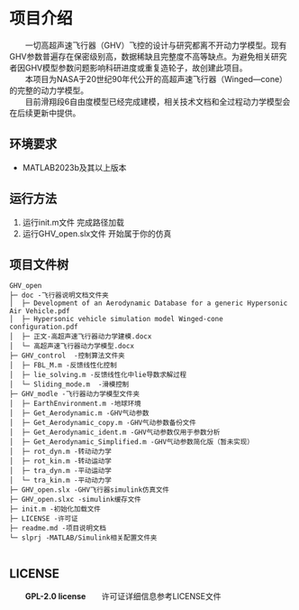 <!--
 * @Author: blueWALL-E
 * @Date: 2024-10-31 22:45:46
 * @LastEditTime: 2025-04-03 23:18:49
 * @FilePath: \GHV_open\readme.md
 * @Description: AHV文件的相关说明
 * @Wearing:  Read only, do not modify place!!! 
 * @Shortcut keys:  ctrl+alt+/ ctrl+alt+z
-->

# 项目介绍

&emsp;&emsp;一切高超声速飞行器（GHV）飞控的设计与研究都离不开动力学模型。现有GHV参数普遍存在保密级别高，数据稀缺且完整度不高等缺点。为避免相关研究者因GHV模型参数问题影响科研进度或重复造轮子，故创建此项目。  
&emsp;&emsp;本项目为NASA于20世纪90年代公开的高超声速飞行器（Winged—cone）的完整的动力学模型。  
&emsp;&emsp;目前滑翔段6自由度模型已经完成建模，相关技术文档和全过程动力学模型会在后续更新中提供。

## 环境要求

- MATLAB2023b及其以上版本

## 运行方法

1. 运行init.m文件 完成路径加载
2. 运行GHV_open.slx文件 开始属于你的仿真

## 项目文件树

```
GHV_open
├─ doc -飞行器说明文档文件夹
│  ├─ Development of an Aerodynamic Database for a generic Hypersonic Air Vehicle.pdf
│  ├─ Hypersonic vehicle simulation model Winged-cone configuration.pdf
│  ├─ 正文-高超声速飞行器动力学建模.docx
│  └─ 高超声速飞行器动力学模型.docx
├─ GHV_control  -控制算法文件夹
│  ├─ FBL_M.m -反馈线性化控制
│  ├─ lie_solving.m -反馈线性化中lie导数求解过程
│  └─ Sliding_mode.m  -滑模控制
├─ GHV_modle -飞行器动力学模型文件夹
│  ├─ EarthEnvironment.m -地球环境
│  ├─ Get_Aerodynamic.m -GHV气动参数
│  ├─ Get_Aerodynamic_copy.m -GHV气动参数备份文件
│  ├─ Get_Aerodynamic_ident.m -GHV气动参数仅用于参数分析
│  ├─ Get_Aerodynamic_Simplified.m -GHV气动参数简化版（暂未实现）
│  ├─ rot_dyn.m -转动动力学
│  ├─ rot_kin.m -转动运动学
│  ├─ tra_dyn.m -平动运动学
│  └─ tra_kin.m -平动动力学
├─ GHV_open.slx -GHV飞行器simulink仿真文件
├─ GHV_open.slxc -simulink缓存文件
├─ init.m -初始化加载文件
├─ LICENSE -许可证
├─ readme.md -项目说明文档
└─ slprj -MATLAB/Simulink相关配置文件夹
   
```

## LICENSE

&emsp;&emsp;**GPL-2.0 license**&emsp;&emsp;许可证详细信息参考LICENSE文件

